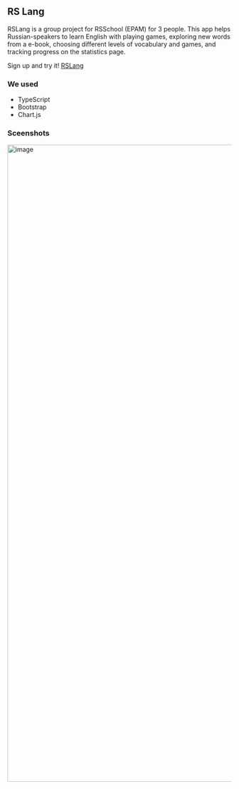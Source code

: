 ## RS Lang

RSLang is a group project for RSSchool (EPAM) for 3 people. This app helps Russian-speakers to learn English with playing games, exploring new words from a e-book, choosing different levels of vocabulary and games, and tracking progress on the statistics page.

Sign up and try it! [RSLang](https://rslang-learning.netlify.app/)

### We used
 - TypeScript 
 - Bootstrap
 - Chart.js

### Sceenshots
<img width="1429" alt="image" src="https://user-images.githubusercontent.com/34546155/211419671-5c7253b9-3f28-445c-95fc-684c4c7d4c4b.png">
